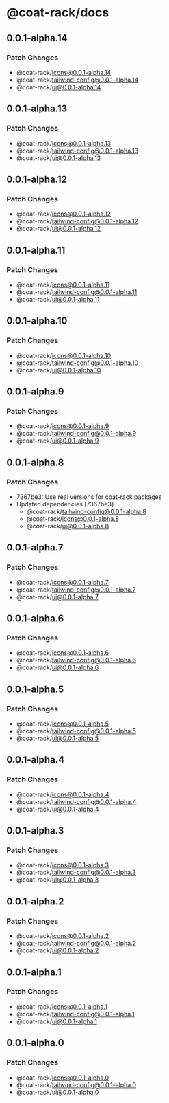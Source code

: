 # @coat-rack/docs

## 0.0.1-alpha.14

### Patch Changes

- @coat-rack/icons@0.0.1-alpha.14
- @coat-rack/tailwind-config@0.0.1-alpha.14
- @coat-rack/ui@0.0.1-alpha.14

## 0.0.1-alpha.13

### Patch Changes

- @coat-rack/icons@0.0.1-alpha.13
- @coat-rack/tailwind-config@0.0.1-alpha.13
- @coat-rack/ui@0.0.1-alpha.13

## 0.0.1-alpha.12

### Patch Changes

- @coat-rack/icons@0.0.1-alpha.12
- @coat-rack/tailwind-config@0.0.1-alpha.12
- @coat-rack/ui@0.0.1-alpha.12

## 0.0.1-alpha.11

### Patch Changes

- @coat-rack/icons@0.0.1-alpha.11
- @coat-rack/tailwind-config@0.0.1-alpha.11
- @coat-rack/ui@0.0.1-alpha.11

## 0.0.1-alpha.10

### Patch Changes

- @coat-rack/icons@0.0.1-alpha.10
- @coat-rack/tailwind-config@0.0.1-alpha.10
- @coat-rack/ui@0.0.1-alpha.10

## 0.0.1-alpha.9

### Patch Changes

- @coat-rack/icons@0.0.1-alpha.9
- @coat-rack/tailwind-config@0.0.1-alpha.9
- @coat-rack/ui@0.0.1-alpha.9

## 0.0.1-alpha.8

### Patch Changes

- 7367be3: Use real versions for coat-rack packages
- Updated dependencies [7367be3]
  - @coat-rack/tailwind-config@0.0.1-alpha.8
  - @coat-rack/icons@0.0.1-alpha.8
  - @coat-rack/ui@0.0.1-alpha.8

## 0.0.1-alpha.7

### Patch Changes

- @coat-rack/icons@0.0.1-alpha.7
- @coat-rack/tailwind-config@0.0.1-alpha.7
- @coat-rack/ui@0.0.1-alpha.7

## 0.0.1-alpha.6

### Patch Changes

- @coat-rack/icons@0.0.1-alpha.6
- @coat-rack/tailwind-config@0.0.1-alpha.6
- @coat-rack/ui@0.0.1-alpha.6

## 0.0.1-alpha.5

### Patch Changes

- @coat-rack/icons@0.0.1-alpha.5
- @coat-rack/tailwind-config@0.0.1-alpha.5
- @coat-rack/ui@0.0.1-alpha.5

## 0.0.1-alpha.4

### Patch Changes

- @coat-rack/icons@0.0.1-alpha.4
- @coat-rack/tailwind-config@0.0.1-alpha.4
- @coat-rack/ui@0.0.1-alpha.4

## 0.0.1-alpha.3

### Patch Changes

- @coat-rack/icons@0.0.1-alpha.3
- @coat-rack/tailwind-config@0.0.1-alpha.3
- @coat-rack/ui@0.0.1-alpha.3

## 0.0.1-alpha.2

### Patch Changes

- @coat-rack/icons@0.0.1-alpha.2
- @coat-rack/tailwind-config@0.0.1-alpha.2
- @coat-rack/ui@0.0.1-alpha.2

## 0.0.1-alpha.1

### Patch Changes

- @coat-rack/icons@0.0.1-alpha.1
- @coat-rack/tailwind-config@0.0.1-alpha.1
- @coat-rack/ui@0.0.1-alpha.1

## 0.0.1-alpha.0

### Patch Changes

- @coat-rack/icons@0.0.1-alpha.0
- @coat-rack/tailwind-config@0.0.1-alpha.0
- @coat-rack/ui@0.0.1-alpha.0
